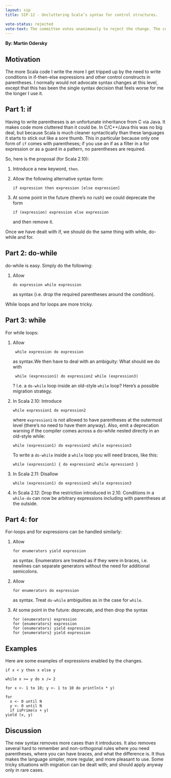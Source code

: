 ```yaml
---
layout: sip
title: SIP-12 - Uncluttering Scala’s syntax for control structures.

vote-status: rejected
vote-text: The committee votes unanimously to reject the change. The conclusion is that there is not a clear benefit for it and the required invested time and efforts would be too high. For more explanation, read the <a href=../minutes/sip-10th-august-minutes.html>minutes</a>.
---
```


**By: Martin Odersky**

## Motivation ##

The more Scala code I write the more I get tripped up by the need to write conditions in  if-then-else expressions and other control constructs in parentheses. I normally would not advocate syntax changes at this level, except that this has been the single syntax decision that feels worse for me the longer I use it.

## Part 1: if ##

Having to write parentheses is an unfortunate inheritance from C via Java. It makes code more cluttered than it could be. In C/C++/Java this was no big deal, but because Scala is much cleaner syntactically than these languages it starts to stick out like a sore thumb. This in particular because only one form of `if` comes with parentheses; if you use an if as a filter in a for expression or as a guard in a pattern, no parentheses are required.

So, here is the proposal (for Scala 2.10):

1. Introduce a new keyword, `then`.

2.  Allow the following alternative syntax form:

        if expression then expression [else expression]

3.  At some point in the future (there’s no rush) we could deprecate the form   

        if (expression) expression else expression

    and then remove it.  


Once we have dealt with if, we should do the same thing with while, do-while and for.

## Part 2: do-while ##

do-while is easy. Simply do the following:

1.  Allow

        do expression while expression

    as syntax (i.e. drop the required parentheses around the condition).

While loops and for loops are more tricky. 

## Part 3: while ##

For while loops:

1. Allow

        while expression do expression

    as syntax.We then have to deal with an ambiguity: What should we do with

        while (expression1) do expression2 while (expression3)

    ? I.e. a `do-while` loop inside an old-style `while` loop? Here’s a possible migration strategy.

2.  In Scala 2.10:  Introduce     

        while expression1 do expression2    

    where `expression1` is not allowed to have parentheses at the outermost level (there’s no need to have them anyway). Also, emit a deprecation warning if the compiler comes across a do-while nested directly in an old-style while:

        while (expression1) do expression2 while expression3

    To write a `do-while` inside a `while` loop you will need braces, like this:
 
        while (expression1) { do expression2 while epression3 }

3.  In Scala 2.11: Disallow

        while (expression1) do expression2 while expression3

4.  In Scala 2.12: Drop the restriction introduced in 2.10. Conditions in a `while-do` can now be arbitrary expressions including with parentheses at the outside.

## Part 4: for ##

For-loops and for expressions can be handled similarly:

1.  Allow  

        for enumerators yield expression

    as syntax. Enumerators are treated as if they were in  braces, i.e. newlines can separate generators without the need for additional semicolons.

2.  Allow

        for enumerators do expression

    as syntax. Treat `do-while` ambiguities as in the case for `while`.

3.  At some point in the future: deprecate, and then drop the syntax

        for (enumerators) expression
        for {enumerators} expression
        for (enumerators) yield expression
        for {enumerators} yield expression

## Examples ##

Here are some examples of expressions enabled by the changes.

    if x < y then x else y

    while x >= y do x /= 2

    for x <- 1 to 10; y <- 1 to 10 do println(x * y)

    for
      x <- 0 until N
      y <- 0 until N
      if isPrime(x + y)
    yield (x, y)

## Discussion ##

The new syntax removes more cases than it introduces. It also removes several hard to remember and non-orthogonal rules where you need parentheses, where you can have braces, and what the difference is. It thus makes the language simpler, more regular, and more pleasant to use. Some tricky situations with migration can be dealt with; and should apply anyway only in rare cases.




